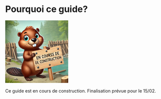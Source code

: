 # Pourquoi ce guide?

![beaver](beaver.png)


Ce guide est en cours de construction. Finalisation prévue pour le 15/02.


